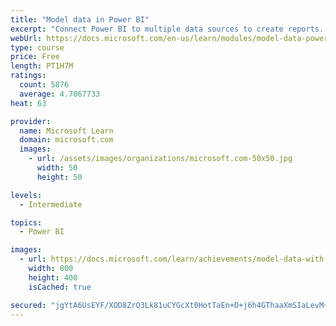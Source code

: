 ```yaml
---
title: "Model data in Power BI"
excerpt: "Connect Power BI to multiple data sources to create reports. Define the relationship between your data sources."
webUrl: https://docs.microsoft.com/en-us/learn/modules/model-data-power-bi/
type: course
price: Free
length: PT1H7M
ratings:
  count: 5876
  average: 4.7067733
heat: 63

provider:
  name: Microsoft Learn
  domain: microsoft.com
  images:
    - url: /assets/images/organizations/microsoft.com-50x50.jpg
      width: 50
      height: 50

levels:
  - Intermediate

topics:
  - Power BI

images:
  - url: https://docs.microsoft.com/learn/achievements/model-data-with-power-bi-desktop-social.png
    width: 800
    height: 400
    isCached: true

secured: "jgYtA6UsEYF/XOD8ZrQ3Lk81uCYGcXt0HotTaEn+D+j6h4GThaaXmSIaLevM+ZSfcYKdWavTEWOBthwnawsbT0yFaWWGuLz/iKUYQjxWZIAtacjUG6zdqqCCcmkXAub/XKOtpf0EhPWXKe+79iG/m+6S8hIo9JFcVZ68gJLLzSWZe7kZMf9b84HQdnJgzTOaaO7jjUUw8k3s1JS2iIb7hNoMpYnljZcv4hmupvujjJZ2q1TgWILPdzkjDuXJZN7QXmnu/EiNRuTFR4HAmCVHOp+u8WpnZKCYFK2jmwO8M+avh1AnPbbFofV5gvfy8aFfkjVCKZjt2Dgk4QhVPmZx3ICeE5qDaWsHLjJYnOoP/YQEe27O4p7MbRF3ebSXb9t4gmRuL5/XfbWLIszvnT09QCoyWEzoNX75I+4SGxonhLs=;cQQjlsK+YP0cg1Yxm4UkpQ=="
---
```


